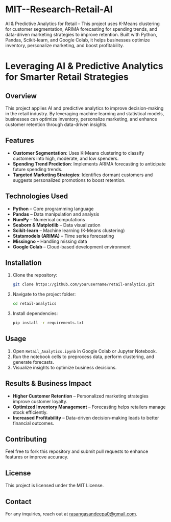 # MIT--Research-Retail-AI
AI &amp; Predictive Analytics for Retail – This project uses K-Means clustering for customer segmentation, ARIMA forecasting for spending trends, and data-driven marketing strategies to improve retention. Built with Python, Pandas, Scikit-learn, and Google Colab, it helps businesses optimize inventory, personalize marketing, and boost profitability.
# Leveraging AI & Predictive Analytics for Smarter Retail Strategies

## Overview
This project applies AI and predictive analytics to improve decision-making in the retail industry. By leveraging machine learning and statistical models, businesses can optimize inventory, personalize marketing, and enhance customer retention through data-driven insights.

## Features
- **Customer Segmentation**: Uses K-Means clustering to classify customers into high, moderate, and low spenders.
- **Spending Trend Prediction**: Implements ARIMA forecasting to anticipate future spending trends.
- **Targeted Marketing Strategies**: Identifies dormant customers and suggests personalized promotions to boost retention.

## Technologies Used
- **Python** – Core programming language
- **Pandas** – Data manipulation and analysis
- **NumPy** – Numerical computations
- **Seaborn & Matplotlib** – Data visualization
- **Scikit-learn** – Machine learning (K-Means clustering)
- **Statsmodels (ARIMA)** – Time series forecasting
- **Missingno** – Handling missing data
- **Google Colab** – Cloud-based development environment

## Installation
1. Clone the repository:
   ```bash
   git clone https://github.com/yourusername/retail-analytics.git
   ```
2. Navigate to the project folder:
   ```bash
   cd retail-analytics
   ```
3. Install dependencies:
   ```bash
   pip install -r requirements.txt
   ```

## Usage
1. Open `Retail_Analytics.ipynb` in Google Colab or Jupyter Notebook.
2. Run the notebook cells to preprocess data, perform clustering, and generate forecasts.
3. Visualize insights to optimize business decisions.

## Results & Business Impact
- **Higher Customer Retention** – Personalized marketing strategies improve customer loyalty.
- **Optimized Inventory Management** – Forecasting helps retailers manage stock efficiently.
- **Increased Profitability** – Data-driven decision-making leads to better financial outcomes.

## Contributing
Feel free to fork this repository and submit pull requests to enhance features or improve accuracy.

## License
This project is licensed under the MIT License.

## Contact
For any inquiries, reach out at rasangasandeepa0@gmail.com.
